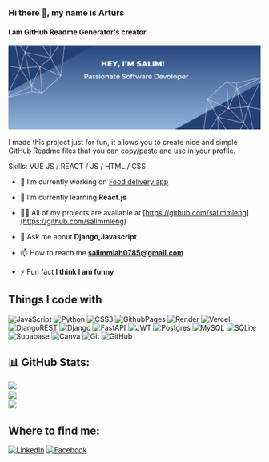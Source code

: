 ### Hi there 👋, my name is Arturs
#### I am GitHub Readme Generator's creator
![I am GitHub Readme Generator's creator](https://github.com/salimmleng/smart_care/blob/main/Kal%20Patel.png?raw=true)

I made this project just for fun, it allows you to create nice and simple GitHub Readme files that you can copy/paste and use in your profile.

Skills: VUE JS / REACT / JS / HTML / CSS


- 🔭 I’m currently working on [Food delivery app](https://salimmleng.github.io/Food-delivery/)

- 🌱 I’m currently learning **React.js**

- 👨‍💻 All of my projects are available at [https://github.com/salimmleng](https://github.com/salimmleng)

- 💬 Ask me about **Django,Javascript**

- 📫 How to reach me **salimmiah0785@gmail.com**

- ⚡ Fun fact **I think I am funny**

## Things I code with
![JavaScript](https://img.shields.io/badge/javascript-%23323330.svg?style=for-the-badge&logo=javascript&logoColor=%23F7DF1E) ![Python](https://img.shields.io/badge/python-3670A0?style=for-the-badge&logo=python&logoColor=ffdd54) ![CSS3](https://img.shields.io/badge/css3-%231572B6.svg?style=for-the-badge&logo=css3&logoColor=white) ![GithubPages](https://img.shields.io/badge/github%20pages-121013?style=for-the-badge&logo=github&logoColor=white) ![Render](https://img.shields.io/badge/Render-%46E3B7.svg?style=for-the-badge&logo=render&logoColor=white) ![Vercel](https://img.shields.io/badge/vercel-%23000000.svg?style=for-the-badge&logo=vercel&logoColor=white) ![DjangoREST](https://img.shields.io/badge/DJANGO-REST-ff1709?style=for-the-badge&logo=django&logoColor=white&color=ff1709&labelColor=gray) ![Django](https://img.shields.io/badge/django-%23092E20.svg?style=for-the-badge&logo=django&logoColor=white) ![FastAPI](https://img.shields.io/badge/FastAPI-005571?style=for-the-badge&logo=fastapi) ![JWT](https://img.shields.io/badge/JWT-black?style=for-the-badge&logo=JSON%20web%20tokens) ![Postgres](https://img.shields.io/badge/postgres-%23316192.svg?style=for-the-badge&logo=postgresql&logoColor=white) ![MySQL](https://img.shields.io/badge/mysql-4479A1.svg?style=for-the-badge&logo=mysql&logoColor=white) ![SQLite](https://img.shields.io/badge/sqlite-%2307405e.svg?style=for-the-badge&logo=sqlite&logoColor=white) ![Supabase](https://img.shields.io/badge/Supabase-3ECF8E?style=for-the-badge&logo=supabase&logoColor=white) ![Canva](https://img.shields.io/badge/Canva-%2300C4CC.svg?style=for-the-badge&logo=Canva&logoColor=white) ![Git](https://img.shields.io/badge/git-%23F05033.svg?style=for-the-badge&logo=git&logoColor=white) ![GitHub](https://img.shields.io/badge/github-%23121011.svg?style=for-the-badge&logo=github&logoColor=white)

## 📊 GitHub Stats:
![](https://github-readme-stats.vercel.app/api?username=salimmleng&theme=dark&hide_border=false&include_all_commits=false&count_private=false)<br/>
![](https://github-readme-streak-stats.herokuapp.com/?user=salimmleng&theme=dark&hide_border=false)<br/>
![](https://github-readme-stats.vercel.app/api/top-langs/?username=salimmleng&theme=dark&hide_border=false&include_all_commits=false&count_private=false&layout=compact)

## Where to find me:
[![LinkedIn](https://img.shields.io/badge/LinkedIn-%230077B5.svg?logo=linkedin&logoColor=white)](https://www.linkedin.com/in/salim-hossaian/)
[![Facebook](https://img.shields.io/badge/Facebook-%231877F2.svg?logo=Facebook&logoColor=white)](https://www.facebook.com/salim.hossain.54922/)







